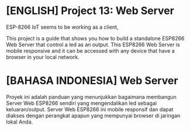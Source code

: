 # [ENGLISH] Project 13: Web Server
ESP-8266 IoT seems to be working as a client,

This project is a guide that shows you how to build a standalone ESP8266 Web Server that control a led as an output. This ESP8266 Web Server is mobile responsive and it can be accessed with any device that have a browser in your local network.

# [BAHASA INDONESIA] Web Server

Proyek ini adalah panduan yang menunjukkan bagaimana membangun Server Web ESP8266 sendiri yang mengendalikan led sebagai keluaran/output. Server Web ESP8266 ini mobile responsif dan dapat diakses dengan perangkat apapun yang mempunyai browser di jaringan lokal Anda.



